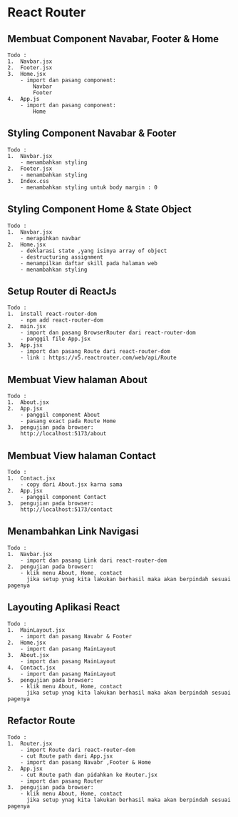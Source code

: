# React Router

## Membuat Component Navabar, Footer & Home

    Todo :
    1.  Navbar.jsx
    2.  Footer.jsx
    3.  Home.jsx
        - import dan pasang component:
            Navbar
            Footer
    4.  App.js
        - import dan pasang component:
            Home

## Styling Component Navabar & Footer

    Todo :
    1.  Navbar.jsx
        - menambahkan styling
    2.  Footer.jsx
        - menambahkan styling
    3.  Index.css
        - menambahkan styling untuk body margin : 0

## Styling Component Home & State Object

    Todo :
    1.  Navbar.jsx
        - merapihkan navbar
    2.  Home.jsx
        - deklarasi state ,yang isinya array of object
        - destructuring assignment
        - menampilkan daftar skill pada halaman web
        - menambahkan styling

## Setup Router di ReactJs

    Todo :
    1.  install react-router-dom
        - npm add react-router-dom
    2.  main.jsx
        - import dan pasang BrowserRouter dari react-router-dom
        - panggil file App.jsx
    3.  App.jsx
        - import dan pasang Route dari react-router-dom
        - link : https://v5.reactrouter.com/web/api/Route

## Membuat View halaman About

    Todo :
    1.  About.jsx
    2.  App.jsx
        - panggil component About
        - pasang exact pada Route Home
    3.  pengujian pada browser:
        http://localhost:5173/about

## Membuat View halaman Contact

    Todo :
    1.  Contact.jsx
        - copy dari About.jsx karna sama
    2.  App.jsx
        - panggil component Contact
    3.  pengujian pada browser:
        http://localhost:5173/contact

## Menambahkan Link Navigasi

    Todo :
    1.  Navbar.jsx
        - import dan pasang Link dari react-router-dom
    2.  pengujian pada browser:
        - klik menu About, Home, contact
          jika setup ynag kita lakukan berhasil maka akan berpindah sesuai pagenya

## Layouting Aplikasi React

    Todo :
    1.  MainLayout.jsx
        - import dan pasang Navabr & Footer
    2.  Home.jsx
        - import dan pasang MainLayout
    3.  About.jsx
        - import dan pasang MainLayout
    4.  Contact.jsx
        - import dan pasang MainLayout
    5.  pengujian pada browser:
        - klik menu About, Home, contact
          jika setup ynag kita lakukan berhasil maka akan berpindah sesuai pagenya

## Refactor Route

    Todo :
    1.  Router.jsx
        - import Route dari react-router-dom
        - cut Route path dari App.jsx
        - import dan pasang Navabr ,Footer & Home
    2.  App.jsx
        - cut Route path dan pidahkan ke Router.jsx
        - import dan pasang Router
    3.  pengujian pada browser:
        - klik menu About, Home, contact
          jika setup ynag kita lakukan berhasil maka akan berpindah sesuai pagenya
